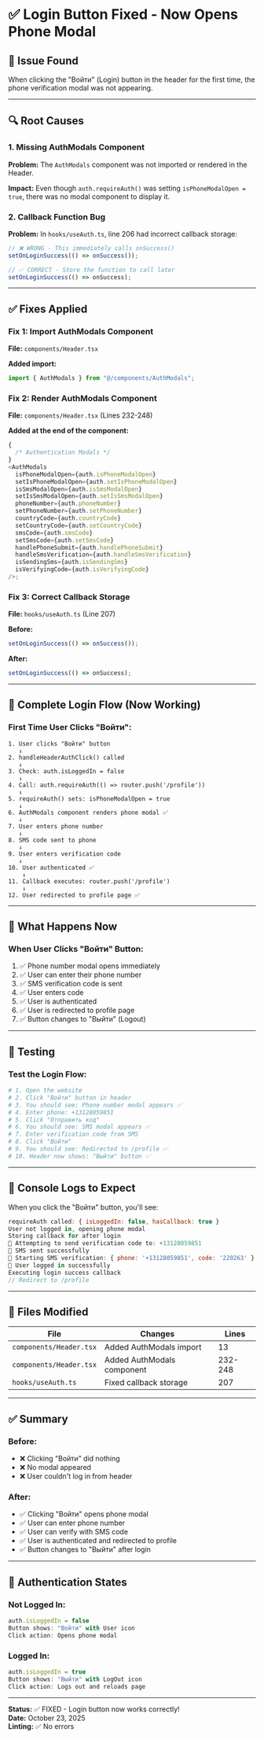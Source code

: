 # ✅ Login Button Fixed - Now Opens Phone Modal

## 🐛 Issue Found

When clicking the "Войти" (Login) button in the header for the first time, the phone verification modal was not appearing.

---

## 🔍 Root Causes

### 1. Missing AuthModals Component

**Problem:** The `AuthModals` component was not imported or rendered in the Header.

**Impact:** Even though `auth.requireAuth()` was setting `isPhoneModalOpen = true`, there was no modal component to display it.

### 2. Callback Function Bug

**Problem:** In `hooks/useAuth.ts`, line 206 had incorrect callback storage:

```typescript
// ❌ WRONG - This immediately calls onSuccess()
setOnLoginSuccess(() => onSuccess());

// ✅ CORRECT - Store the function to call later
setOnLoginSuccess(() => onSuccess);
```

---

## ✅ Fixes Applied

### Fix 1: Import AuthModals Component

**File:** `components/Header.tsx`

**Added import:**

```typescript
import { AuthModals } from "@/components/AuthModals";
```

### Fix 2: Render AuthModals Component

**File:** `components/Header.tsx` (Lines 232-248)

**Added at the end of the component:**

```typescript
{
  /* Authentication Modals */
}
<AuthModals
  isPhoneModalOpen={auth.isPhoneModalOpen}
  setIsPhoneModalOpen={auth.setIsPhoneModalOpen}
  isSmsModalOpen={auth.isSmsModalOpen}
  setIsSmsModalOpen={auth.setIsSmsModalOpen}
  phoneNumber={auth.phoneNumber}
  setPhoneNumber={auth.setPhoneNumber}
  countryCode={auth.countryCode}
  setCountryCode={auth.setCountryCode}
  smsCode={auth.smsCode}
  setSmsCode={auth.setSmsCode}
  handlePhoneSubmit={auth.handlePhoneSubmit}
  handleSmsVerification={auth.handleSmsVerification}
  isSendingSms={auth.isSendingSms}
  isVerifyingCode={auth.isVerifyingCode}
/>;
```

### Fix 3: Correct Callback Storage

**File:** `hooks/useAuth.ts` (Line 207)

**Before:**

```typescript
setOnLoginSuccess(() => onSuccess());
```

**After:**

```typescript
setOnLoginSuccess(() => onSuccess);
```

---

## 🔄 Complete Login Flow (Now Working)

### First Time User Clicks "Войти":

```
1. User clicks "Войти" button
   ↓
2. handleHeaderAuthClick() called
   ↓
3. Check: auth.isLoggedIn = false
   ↓
4. Call: auth.requireAuth(() => router.push('/profile'))
   ↓
5. requireAuth() sets: isPhoneModalOpen = true
   ↓
6. AuthModals component renders phone modal ✅
   ↓
7. User enters phone number
   ↓
8. SMS code sent to phone
   ↓
9. User enters verification code
   ↓
10. User authenticated ✅
    ↓
11. Callback executes: router.push('/profile')
    ↓
12. User redirected to profile page ✅
```

---

## 📱 What Happens Now

### When User Clicks "Войти" Button:

1. ✅ Phone number modal opens immediately
2. ✅ User can enter their phone number
3. ✅ SMS verification code is sent
4. ✅ User enters code
5. ✅ User is authenticated
6. ✅ User is redirected to profile page
7. ✅ Button changes to "Выйти" (Logout)

---

## 🧪 Testing

### Test the Login Flow:

```bash
# 1. Open the website
# 2. Click "Войти" button in header
# 3. You should see: Phone number modal appears ✅
# 4. Enter phone: +13128059851
# 5. Click "Отправить код"
# 6. You should see: SMS modal appears ✅
# 7. Enter verification code from SMS
# 8. Click "Войти"
# 9. You should see: Redirected to /profile ✅
# 10. Header now shows: "Выйти" button ✅
```

---

## 🎯 Console Logs to Expect

When you click the "Войти" button, you'll see:

```javascript
requireAuth called: { isLoggedIn: false, hasCallback: true }
User not logged in, opening phone modal
Storing callback for after login
📱 Attempting to send verification code to: +13128059851
📱 SMS sent successfully
🔐 Starting SMS verification: { phone: '+13128059851', code: '220263' }
🔐 User logged in successfully
Executing login success callback
// Redirect to /profile
```

---

## 📝 Files Modified

| File                    | Changes                    | Lines   |
| ----------------------- | -------------------------- | ------- |
| `components/Header.tsx` | Added AuthModals import    | 13      |
| `components/Header.tsx` | Added AuthModals component | 232-248 |
| `hooks/useAuth.ts`      | Fixed callback storage     | 207     |

---

## ✅ Summary

### Before:

- ❌ Clicking "Войти" did nothing
- ❌ No modal appeared
- ❌ User couldn't log in from header

### After:

- ✅ Clicking "Войти" opens phone modal
- ✅ User can enter phone number
- ✅ User can verify with SMS code
- ✅ User is authenticated and redirected to profile
- ✅ Button changes to "Выйти" after login

---

## 🔐 Authentication States

### Not Logged In:

```typescript
auth.isLoggedIn = false
Button shows: "Войти" with User icon
Click action: Opens phone modal
```

### Logged In:

```typescript
auth.isLoggedIn = true
Button shows: "Выйти" with LogOut icon
Click action: Logs out and reloads page
```

---

**Status:** ✅ FIXED - Login button now works correctly!  
**Date:** October 23, 2025  
**Linting:** ✅ No errors
